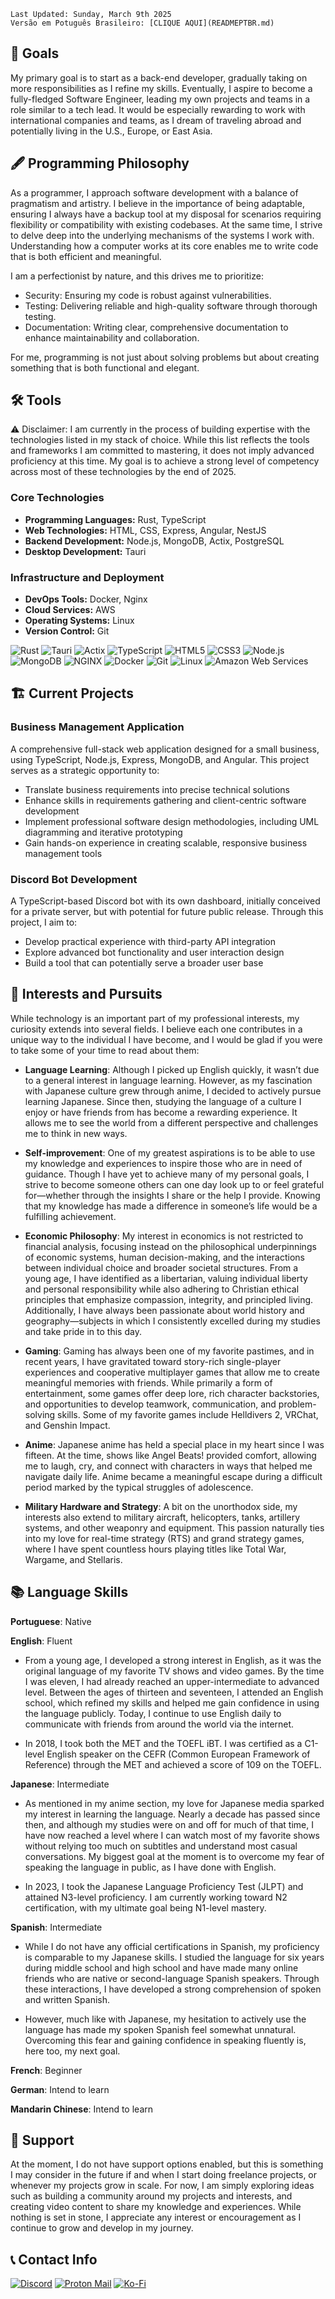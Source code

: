 ```
Last Updated: Sunday, March 9th 2025
Versão em Potuguês Brasileiro: [CLIQUE AQUI](READMEPTBR.md)
```

## 🎯 Goals

My primary goal is to start as a back-end developer, gradually taking on more responsibilities as I refine my skills. Eventually, I aspire to become a fully-fledged Software Engineer, leading my own projects and teams in a role similar to a tech lead. It would be especially rewarding to work with international companies and teams, as I dream of traveling abroad and potentially living in the U.S., Europe, or East Asia.

## 🖋️ Programming Philosophy

As a programmer, I approach software development with a balance of pragmatism and artistry. I believe in the importance of being adaptable, ensuring I always have a backup tool at my disposal for scenarios requiring flexibility or compatibility with existing codebases. At the same time, I strive to delve deep into the underlying mechanisms of the systems I work with. Understanding how a computer works at its core enables me to write code that is both efficient and meaningful.

I am a perfectionist by nature, and this drives me to prioritize:
- Security: Ensuring my code is robust against vulnerabilities.
- Testing: Delivering reliable and high-quality software through thorough testing.
- Documentation: Writing clear, comprehensive documentation to enhance maintainability and collaboration.

For me, programming is not just about solving problems but about creating something that is both functional and elegant.

## 🛠️ Tools

⚠️ Disclaimer:
I am currently in the process of building expertise with the technologies listed in my stack of choice. While this list reflects the tools and frameworks I am committed to mastering, it does not imply advanced proficiency at this time. My goal is to achieve a strong level of competency across most of these technologies by the end of 2025.

### Core Technologies

- **Programming Languages:** Rust, TypeScript
- **Web Technologies:** HTML, CSS, Express, Angular, NestJS
- **Backend Development:** Node.js, MongoDB, Actix, PostgreSQL
- **Desktop Development:** Tauri

### Infrastructure and Deployment

- **DevOps Tools:** Docker, Nginx
- **Cloud Services:** AWS
- **Operating Systems:** Linux
- **Version Control:** Git

![Rust](https://img.shields.io/static/v1?style=for-the-badge&message=Rust&color=000000&logo=Rust&logoColor=FFFFFF&label=)
![Tauri](https://img.shields.io/static/v1?style=for-the-badge&message=Tauri&color=222222&logo=Tauri&logoColor=24C8D8&label=)
![Actix](https://img.shields.io/static/v1?style=for-the-badge&message=Actix&color=000000&logo=Actix&logoColor=FFFFFF&label=)
![TypeScript](https://img.shields.io/static/v1?style=for-the-badge&message=TypeScript&color=3178C6&logo=TypeScript&logoColor=FFFFFF&label=)
![HTML5](https://img.shields.io/static/v1?style=for-the-badge&message=HTML5&color=E34F26&logo=HTML5&logoColor=FFFFFF&label=)
![CSS3](https://img.shields.io/static/v1?style=for-the-badge&message=CSS3&color=1572B6&logo=CSS3&logoColor=FFFFFF&label=)
![Node.js](https://img.shields.io/static/v1?style=for-the-badge&message=Node.js&color=5FA04E&logo=Node.js&logoColor=FFFFFF&label=)
![MongoDB](https://img.shields.io/static/v1?style=for-the-badge&message=MongoDB&color=47A248&logo=MongoDB&logoColor=FFFFFF&label=)
![NGINX](https://img.shields.io/static/v1?style=for-the-badge&message=NGINX&color=009639&logo=NGINX&logoColor=FFFFFF&label=)
![Docker](https://img.shields.io/static/v1?style=for-the-badge&message=Docker&color=2496ED&logo=Docker&logoColor=FFFFFF&label=)
![Git](https://img.shields.io/static/v1?style=for-the-badge&message=Git&color=F05032&logo=Git&logoColor=FFFFFF&label=)
![Linux](https://img.shields.io/static/v1?style=for-the-badge&message=Linux&color=222222&logo=Linux&logoColor=FCC624&label=)
![Amazon Web Services](https://img.shields.io/static/v1?style=for-the-badge&message=Amazon+Web+Services&color=232F3E&logo=Amazon+Web+Services&logoColor=FFFFFF&label=)

## 🏗️ Current Projects

### Business Management Application
A comprehensive full-stack web application designed for a small business, using TypeScript, Node.js, Express, MongoDB, and Angular. This project serves as a strategic opportunity to:
- Translate business requirements into precise technical solutions
- Enhance skills in requirements gathering and client-centric software development
- Implement professional software design methodologies, including UML diagramming and iterative prototyping
- Gain hands-on experience in creating scalable, responsive business management tools

### Discord Bot Development
A TypeScript-based Discord bot with its own dashboard, initially conceived for a private server, but with potential for future public release. Through this project, I aim to:
- Develop practical experience with third-party API integration
- Explore advanced bot functionality and user interaction design
- Build a tool that can potentially serve a broader user base

## 🧠 Interests and Pursuits

While technology is an important part of my professional interests, my curiosity extends into several fields. I believe each one contributes in a unique way to the individual I have become, and I would be glad if you were to take some of your time to read about them:

- **Language Learning**: Although I picked up English quickly, it wasn’t due to a general interest in language learning. However, as my fascination with Japanese culture grew through anime, I decided to actively pursue learning Japanese. Since then, studying the language of a culture I enjoy or have friends from has become a rewarding experience. It allows me to see the world from a different perspective and challenges me to think in new ways.

- **Self-improvement**: One of my greatest aspirations is to be able to use my knowledge and experiences to inspire those who are in need of guidance. Though I have yet to achieve many of my personal goals, I strive to become someone others can one day look up to or feel grateful for—whether through the insights I share or the help I provide. Knowing that my knowledge has made a difference in someone’s life would be a fulfilling achievement.

- **Economic Philosophy**: My interest in economics is not restricted to financial analysis, focusing instead on the philosophical underpinnings of economic systems, human decision-making, and the interactions between individual choice and broader societal structures. From a young age, I have identified as a libertarian, valuing individual liberty and personal responsibility while also adhering to Christian ethical principles that emphasize compassion, integrity, and principled living. Additionally, I have always been passionate about world history and geography—subjects in which I consistently excelled during my studies and take pride in to this day.

- **Gaming**: Gaming has always been one of my favorite pastimes, and in recent years, I have gravitated toward story-rich single-player experiences and cooperative multiplayer games that allow me to create meaningful memories with friends. While primarily a form of entertainment, some games offer deep lore, rich character backstories, and opportunities to develop teamwork, communication, and problem-solving skills. Some of my favorite games include Helldivers 2, VRChat, and Genshin Impact.

- **Anime**: Japanese anime has held a special place in my heart since I was fifteen. At the time, shows like Angel Beats! provided comfort, allowing me to laugh, cry, and connect with characters in ways that helped me navigate daily life. Anime became a meaningful escape during a difficult period marked by the typical struggles of adolescence.

- **Military Hardware and Strategy**: A bit on the unorthodox side, my interests also extend to military aircraft, helicopters, tanks, artillery systems, and other weaponry and equipment. This passion naturally ties into my love for real-time strategy (RTS) and grand strategy games, where I have spent countless hours playing titles like Total War, Wargame, and Stellaris.

## 📚 Language Skills

**Portuguese**: Native

**English**: Fluent

- From a young age, I developed a strong interest in English, as it was the original language of my favorite TV shows and video games. By the time I was eleven, I had already reached an upper-intermediate to advanced level. Between the ages of thirteen and seventeen, I attended an English school, which refined my skills and helped me gain confidence in using the language publicly. Today, I continue to use English daily to communicate with friends from around the world via the internet.

- In 2018, I took both the MET and the TOEFL iBT. I was certified as a C1-level English speaker on the CEFR (Common European Framework of Reference) through the MET and achieved a score of 109 on the TOEFL.

**Japanese**: Intermediate

- As mentioned in my anime section, my love for Japanese media sparked my interest in learning the language. Nearly a decade has passed since then, and although my studies were on and off for much of that time, I have now reached a level where I can watch most of my favorite shows without relying too much on subtitles and understand most casual conversations. My biggest goal at the moment is to overcome my fear of speaking the language in public, as I have done with English.

- In 2023, I took the Japanese Language Proficiency Test (JLPT) and attained N3-level proficiency. I am currently working toward N2 certification, with my ultimate goal being N1-level mastery.

**Spanish**: Intermediate

- While I do not have any official certifications in Spanish, my proficiency is comparable to my Japanese skills. I studied the language for six years during middle school and high school and have made many online friends who are native or second-language Spanish speakers. Through these interactions, I have developed a strong comprehension of spoken and written Spanish.

- However, much like with Japanese, my hesitation to actively use the language has made my spoken Spanish feel somewhat unnatural. Overcoming this fear and gaining confidence in speaking fluently is, here too, my next goal.

**French**: Beginner

**German**: Intend to learn

**Mandarin Chinese**: Intend to learn

## 💖 Support

At the moment, I do not have support options enabled, but this is something I may consider in the future if and when I start doing freelance projects, or whenever my projects grow in scale. For now, I am simply exploring ideas such as building a community around my projects and interests, and creating video content to share my knowledge and experiences. While nothing is set in stone, I appreciate any interest or encouragement as I continue to grow and develop in my journey.

## 📞 Contact Info

<a href="https://discord.com/users/222899628725633024">![Discord](https://img.shields.io/static/v1?style=for-the-badge&message=Discord&color=5865F2&logo=Discord&logoColor=FFFFFF&label=)</a>
<a href="mailto:millionsnake@protonmail.com">![Proton Mail](https://img.shields.io/static/v1?style=for-the-badge&message=Proton+Mail&color=6D4AFF&logo=Proton+Mail&logoColor=FFFFFF&label=)</a>
<a href="ko-fi.com/millionsnake">![Ko-Fi](https://img.shields.io/badge/Ko--fi-F16061?style=for-the-badge&logo=ko-fi&logoColor=white)</a>

